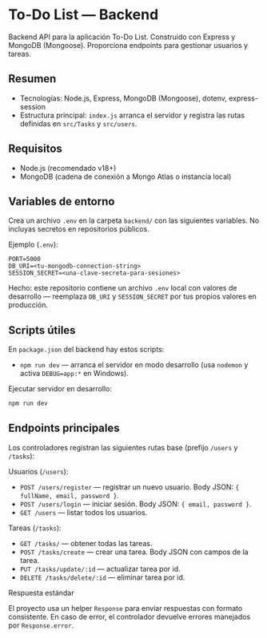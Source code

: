 # To-Do List — Backend

Backend API para la aplicación To-Do List. Construido con Express y MongoDB (Mongoose). Proporciona endpoints para gestionar usuarios y tareas.

## Resumen

- Tecnologías: Node.js, Express, MongoDB (Mongoose), dotenv, express-session
- Estructura principal: `index.js` arranca el servidor y registra las rutas definidas en `src/Tasks` y `src/users`.

## Requisitos

- Node.js (recomendado v18+)
- MongoDB (cadena de conexión a Mongo Atlas o instancia local)

## Variables de entorno

Crea un archivo `.env` en la carpeta `backend/` con las siguientes variables. No incluyas secretos en repositorios públicos.

Ejemplo (`.env`):

```
PORT=5000
DB_URI=<tu-mongodb-connection-string>
SESSION_SECRET=<una-clave-secreta-para-sesiones>
```

Hecho: este repositorio contiene un archivo `.env` local con valores de desarrollo — reemplaza `DB_URI` y `SESSION_SECRET` por tus propios valores en producción.

## Scripts útiles

En `package.json` del backend hay estos scripts:

- `npm run dev` — arranca el servidor en modo desarrollo (usa `nodemon` y activa `DEBUG=app:*` en Windows).

Ejecutar servidor en desarrollo:

```powershell
npm run dev
```

## Endpoints principales

Los controladores registran las siguientes rutas base (prefijo `/users` y `/tasks`):

Usuarios (`/users`):
- `POST /users/register` — registrar un nuevo usuario. Body JSON: `{ fullName, email, password }`.
- `POST /users/login` — iniciar sesión. Body JSON: `{ email, password }`.
- `GET /users` — listar todos los usuarios.

Tareas (`/tasks`):
- `GET /tasks/` — obtener todas las tareas.
- `POST /tasks/create` — crear una tarea. Body JSON con campos de la tarea.
- `PUT /tasks/update/:id` — actualizar tarea por id.
- `DELETE /tasks/delete/:id` — eliminar tarea por id.

Respuesta estándar

El proyecto usa un helper `Response` para enviar respuestas con formato consistente. En caso de error, el controlador devuelve errores manejados por `Response.error`.


